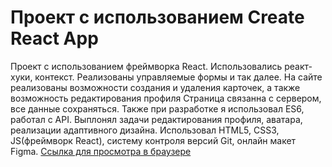 # Проект с использованием  Create React App

Проект с использованием фреймворка React. Использовались реакт-хуки, контекст. Реализованы управляемые формы и так далее.
На сайте реализованы возможности создания и удаления карточек, а также возможность редактирования профиля Страница связанна с сервером, все данные сохраняться. Также при разработке я использовал ES6, работал с API. Выплонял задачи редактирования профиля, аватара, реализации адаптивного дизайна. Использовал HTML5, CSS3, JS(фреймворк React), систему контроля версий Git, онлайн макет Figma.
[Cсылка для просмотра в браузере](https://some-body228.github.io/mesto-react/) 

